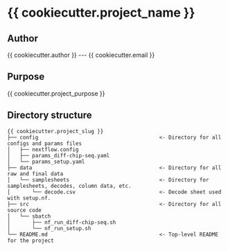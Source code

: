 # {{ cookiecutter.project_name }}

## Author

{{ cookiecutter.author }} --- {{ cookiecutter.email }}

## Purpose

{{  cookiecutter.project_purpose }}

## Directory structure

```text
{{ cookiecutter.project_slug }}
├── config                                       <- Directory for all configs and params files
│   ├── nextflow.config
│   ├── params_diff-chip-seq.yaml
│   └── params_setup.yaml
├── data                                         <- Directory for all raw and final data
│   └── samplesheets                             <- Directory for samplesheets, decodes, column data, etc.
│       └── decode.csv                           <- Decode sheet used with setup.nf.
├── src                                          <- Directory for all source code
│   └── sbatch
│       ├── nf_run_diff-chip-seq.sh
│       └── nf_run_setup.sh
└── README.md                                    <- Top-level README for the project
```
